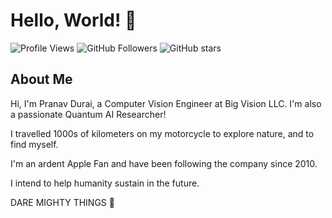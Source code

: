 # Hello, World! 👋

![Profile Views](https://komarev.com/ghpvc/?username=pranavdurai10&color=brightgreen)
![GitHub Followers](https://img.shields.io/github/followers/pranavdurai10?label=Follow&style=social)
![GitHub stars](https://img.shields.io/github/stars/pranavdurai10?affiliations=OWNER%2CCOLLABORATOR&style=social)

## About Me

Hi, I'm Pranav Durai, a Computer Vision Engineer at Big Vision LLC. I'm also a passionate Quantum AI Researcher! 

I travelled 1000s of kilometers on my motorcycle to explore nature, and to find myself. 

I'm an ardent Apple Fan and have been following the company since 2010.

I intend to help humanity sustain in the future. 

DARE MIGHTY THINGS 🚀
